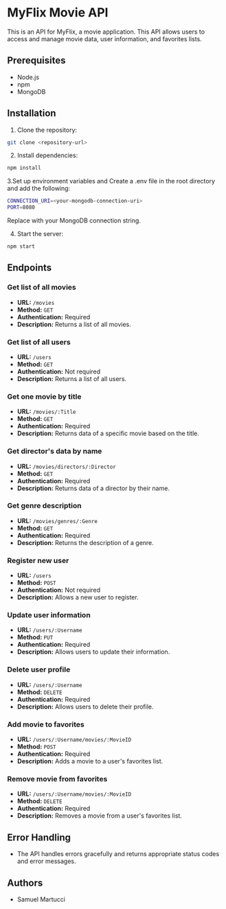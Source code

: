 # MyFlix Movie API

This is an API for MyFlix, a movie application. This API allows users to access and manage movie data, user information, and favorites lists.

## Prerequisites

- Node.js
- npm
- MongoDB

## Installation

1. Clone the repository: 

```bash
git clone <repository-url>
```

2. Install dependencies: 

```bash
npm install
```

3.Set up environment variables and
Create a .env file in the root directory and add the following:

```bash
CONNECTION_URI=<your-mongodb-connection-uri> 
PORT=8080
```
Replace <your-mongodb-connection-uri> with your MongoDB connection string.


4. Start the server: 

```bash
npm start
```

   ## Endpoints

### Get list of all movies

- **URL:** `/movies`
- **Method:** `GET`
- **Authentication:** Required
- **Description:** Returns a list of all movies.

### Get list of all users

- **URL:** `/users`
- **Method:** `GET`
- **Authentication:** Not required
- **Description:** Returns a list of all users.

### Get one movie by title

- **URL:** `/movies/:Title`
- **Method:** `GET`
- **Authentication:** Required
- **Description:** Returns data of a specific movie based on the title.

### Get director's data by name

- **URL:** `/movies/directors/:Director`
- **Method:** `GET`
- **Authentication:** Required
- **Description:** Returns data of a director by their name.

### Get genre description

- **URL:** `/movies/genres/:Genre`
- **Method:** `GET`
- **Authentication:** Required
- **Description:** Returns the description of a genre.

### Register new user

- **URL:** `/users`
- **Method:** `POST`
- **Authentication:** Not required
- **Description:** Allows a new user to register.

### Update user information

- **URL:** `/users/:Username`
- **Method:** `PUT`
- **Authentication:** Required
- **Description:** Allows users to update their information.

### Delete user profile

- **URL:** `/users/:Username`
- **Method:** `DELETE`
- **Authentication:** Required
- **Description:** Allows users to delete their profile.

### Add movie to favorites

- **URL:** `/users/:Username/movies/:MovieID`
- **Method:** `POST`
- **Authentication:** Required
- **Description:** Adds a movie to a user's favorites list.

### Remove movie from favorites

- **URL:** `/users/:Username/movies/:MovieID`
- **Method:** `DELETE`
- **Authentication:** Required
- **Description:** Removes a movie from a user's favorites list.

## Error Handling

- The API handles errors gracefully and returns appropriate status codes and error messages.

## Authors

- Samuel Martucci
